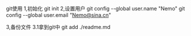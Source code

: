 git使用
1,初始化 git init
2,设置用户
   git config --global user.name "Nemo"
   git config --global user.email "Nemo@sina.cn"

3,备份文件
 3.1拿到git中 
   git add ./readme.md 